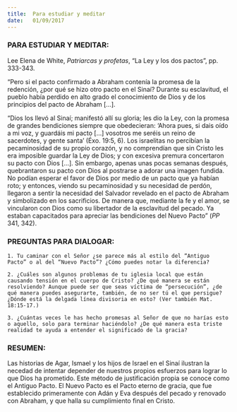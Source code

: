 ```yaml
---
title:  Para estudiar y meditar
date:   01/09/2017
---
```


### PARA ESTUDIAR Y MEDITAR: 

Lee Elena de White, *Patriarcas y profetas*, “La Ley y los dos pactos”, pp. 333-343.

“Pero si el pacto confirmado a Abraham contenía la promesa de la redención, ¿por qué se hizo otro pacto en el Sinaí? Durante su esclavitud, el pueblo había perdido en alto grado el conocimiento de Dios y de los principios del pacto de Abraham […].

“Dios los llevó al Sinaí; manifestó allí su gloria; les dio la Ley, con la promesa de grandes bendiciones siempre que obedecieran: ‘Ahora pues, si dais oído a mi voz, y guardáis mi pacto […] vosotros me seréis un reino de sacerdotes, y gente santa’ (Éxo. 19:5, 6). Los israelitas no percibían la pecaminosidad de su propio corazón, y no comprendían que sin Cristo les era imposible guardar la Ley de Dios; y con excesiva premura concertaron su pacto con Dios […]. Sin embargo, apenas unas pocas semanas después, quebrantaron su pacto con Dios al postrarse a adorar una imagen fundida. No podían esperar el favor de Dios por medio de un pacto que ya habían roto; y entonces, viendo su pecaminosidad y su necesidad de perdón, llegaron a sentir la necesidad del Salvador revelado en el pacto de Abraham y simbolizado en los sacrificios. De manera que, mediante la fe y el amor, se vincularon con Dios como su libertador de la esclavitud del pecado. Ya estaban capacitados para apreciar las bendiciones del Nuevo Pacto” (*PP* 341, 342).

### PREGUNTAS PARA DIALOGAR:

`1. Tu caminar con el Señor ¿se parece más al estilo del “Antiguo Pacto” o al del “Nuevo Pacto”? ¿Cómo puedes notar la diferencia?`

`2. ¿Cuáles son algunos problemas de tu iglesia local que están causando tensión en el cuerpo de Cristo? ¿De qué manera se están resolviendo? Aunque puede ser que seas víctima de “persecución”, ¿de qué manera puedes asegurarte, también, de no ser tú el que persigue? ¿Dónde está la delgada línea divisoria en esto? (Ver también Mat. 18:15-17.)`

`3. ¿Cuántas veces le has hecho promesas al Señor de que no harías esto o aquello, solo para terminar haciéndolo? ¿De qué manera esta triste realidad te ayuda a entender el significado de la gracia?`

### RESUMEN: 

Las historias de Agar, Ismael y los hijos de Israel en el Sinaí ilustran la necedad de intentar depender de nuestros propios esfuerzos para lograr lo que Dios ha prometido. Este método de justificación propia se conoce como el Antiguo Pacto. El Nuevo Pacto es el Pacto eterno de gracia, que fue establecido primeramente con Adán y Eva después del pecado y renovado con Abraham, y que halla su cumplimiento final en Cristo.